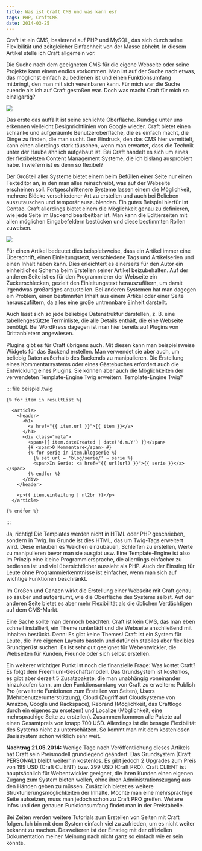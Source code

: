 ```yaml
---
title: Was ist Craft CMS und was kann es?
tags: PHP, CraftCMS
date: 2014-03-25
---
```


Craft ist ein CMS, basierend auf PHP und MySQL, das sich durch seine Flexibilität und zeitgleicher Einfachheit von der Masse abhebt. In diesem Artikel stelle ich Craft allgemein vor.

Die Suche nach dem geeigneten CMS für die eigene Webseite oder seine Projekte kann einem endlos vorkommen. Man ist auf der Suche nach etwas, das möglichst einfach zu bedienen ist und einen Funktionsumfang mitbringt, den man mit sich vereinbaren kann. Für mich war die Suche zuende als ich auf Craft gestoßen war. Doch was macht Craft für mich so einzigartig?

![](/assets/images/blog/was-ist-craft-cms-und-was-kann-es/craft-entries.png)

Das erste das auffällt ist seine schlichte Oberfläche. Kundige unter uns erkennen vielleicht Designrichtlinien von Google wieder. Craft bietet einen schlanke und aufgeräumte Benutzeroberfläche, die es einfach macht, die Dinge zu finden, die man sucht. Den Eindruck, den das CMS hier vermittelt, kann einen allerdings stark täuschen, wenn man erwartet, dass die Technik unter der Haube ähnlich aufgebaut ist. Bei Craft handelt es sich um eines der flexibelsten Content Management Systeme, die ich bislang ausprobiert habe. Inwiefern ist es denn so flexibel?

Der Großteil aller Systeme bietet einem beim Befüllen einer Seite nur einen Texteditor an, in den man alles reinschreibt, was auf der Webseite erscheinen soll. Fortgeschrittenere Systeme lassen einem die Möglichkeit, mehrere Blöcke verschiedener Art zu erstellen und auch bei Belieben auszutauschen und temporär auszublenden. Ein gutes Beispiel hierfür ist Contao. Craft allerdings bietet einem die Möglichkeit genau zu definieren, wie jede Seite im Backend bearbeitbar ist. Man kann die Editierseiten mit allen möglichen Eingabefeldern bestücken und diese bestimmten Rollen zuweisen.

![](/assets/images/blog/was-ist-craft-cms-und-was-kann-es/craft-article.png)

Für einen Artikel bedeutet dies beispielsweise, dass ein Artikel immer eine Überschrift, einen Einleitungstext, verschiedene Tags und Artikelserien und einen Inhalt haben kann. Dies erleichtert es einerseits für den Autor ein einheitliches Schema beim Erstellen seiner Artikel beizubehalten. Auf der anderen Seite ist es für den Programmierer der Webseite ein Zuckerschlecken, gezielt den Einleitungstext herauszufiltern, um damit irgendwas großartiges anzustellen. Bei anderen Systemen hat man dagegen ein Problem, einen bestimmten Inhalt aus einem Artikel oder einer Seite herauszufiltern, da alles eine große untrennbare Einheit darstellt.

Auch lässt sich so jede beliebige Datenstruktur darstellen, z. B. eine tabellengestützte Terminliste, die alle Details enthält, die eine Webseite benötigt. Bei WordPress dagegen ist man hier bereits auf Plugins von Drittanbietern angewiesen.

Plugins gibt es für Craft übrigens auch. Mit diesen kann man beispielsweise Widgets für das Backend erstellen. Man verwendet sie aber auch, um beliebig Daten außerhalb des Backends zu manipulieren. Die Erstellung eines Kommentarsystems oder eines Gästebuches erfordert auch die Entwicklung eines Plugins. Sie können aber auch die Möglichkeiten der verwendeten Template-Engine Twig erweitern. Template-Engine Twig?

::: file beispiel.twig
```twig
{% for item in resultList %}

  <article>
    <header>
      <h1>
        <a href="{{ item.url }}">{{ item }}</a>
      </h1>
      <div class="meta">
        <span>{{ item.dateCreated | date('d.m.Y') }}</span>
        {# <span>0 Kommentare</span> #}
        {% for serie in item.blogserie %}
          {% set url = 'blog/serie/' ~ serie %}
          <span>In Serie: <a href="{{ url(url) }}">{{ serie }}</a></span>
        {% endfor %}
      </div>
    </header>

    <p>{{ item.einleitung | nl2br }}</p>
  </article>

{% endfor %}
```
:::

Ja, richtig! Die Templates werden nicht in HTML oder PHP geschrieben, sondern in Twig. Im Grunde ist dies HTML, das um Twig-Tags erweitert wird. Diese erlauben es Weichen einzubauen, Schleifen zu erstellen, Werte zu manipulieren bevor man sie ausgibt usw. Eine Template-Engine ist also im Prinzip eine kleine Programmiersprache, die allerdings einfacher zu bedienen ist und viel übersichtlicher aussieht als PHP. Auch der Einstieg für Leute ohne Programmierkenntnisse ist einfacher, wenn man sich auf wichtige Funktionen beschränkt.

Im Großen und Ganzen wirkt die Erstellung einer Webseite mit Craft genau so sauber und aufgeräumt, wie die Oberfläche des Systems selbst. Auf der anderen Seite bietet es aber mehr Flexibilität als die üblichen Verdächtigen auf dem CMS-Markt.

Eine Sache sollte man dennoch beachten: Craft ist kein CMS, das man eben schnell installiert, ein Theme runterlädt und die Webseite anschließend mit Inhalten bestückt. Denn: Es gibt keine Themes! Craft ist ein System für Leute, die ihre eigenen Layouts basteln und dafür ein stabiles aber flexibles Grundgerüst suchen. Es ist sehr gut geeignet für Webentwickler, die Webseiten für Kunden, Freunde oder sich selbst erstellen.

Ein weiterer wichtiger Punkt ist noch die finanzielle Frage: Was kostet Craft? Es folgt dem Freemium-Geschäftsmodell. Das Grundsystem ist kostenlos, es gibt aber derzeit 5 Zusatzpakete, die man unabhängig voneinander hinzukaufen kann, um den Funktionsumfang von Craft zu erweitern: Publish Pro (erweiterte Funktionen zum Erstellen von Seiten), Users (Mehrbenutzerunterstützung), Cloud (Zugriff auf Cloudsysteme von Amazon, Google und Rackspace), Rebrand (Möglichkeit, das Craftlogo durch ein eigenes zu ersetzen) und Localize (Möglichkeit, eine mehrsprachige Seite zu erstellen). Zusammen kommen alle Pakete auf einen Gesamtpreis von knapp 700 USD. Allerdings ist die besagte Flexibilität des Systems nicht zu unterschätzen. So kommt man mit dem kostenlosen Basissystem schon wirklich sehr weit.

**Nachtrag 21.05.2014:** Wenige Tage nach Veröffentlichung dieses Artikels hat Craft sein Preismodell grundlegend geändert. Das Grundsystem (Craft PERSONAL) bleibt weiterhin kostenlos. Es gibt jedoch 2 Upgrades zum Preis von 199 USD (Craft CLIENT) bzw. 299 USD (Craft PRO). Craft CLIENT ist hauptsächlich für Webentwickler geeignet, die ihren Kunden einen eigenen Zugang zum System bieten wollen, ohne ihren Administrationszugang aus den Händen geben zu müssen. Zusätzlich bietet es weitere Strukturierungsmöglichkeiten der Inhalte. Möchte man eine mehrsprachige Seite aufsetzen, muss man jedoch schon zu Craft PRO greifen. Weitere Infos und den genauen Funktionsumfang findet man in der Preistabelle.

Bei Zeiten werden weitere Tutorials zum Erstellen von Seiten mit Craft folgen. Ich bin mit dem System einfach viel zu zufrieden, um es nicht weiter bekannt zu machen. Desweiteren ist der Einstieg mit der offiziellen Dokumentation meiner Meinung nach nicht ganz so einfach wie er sein könnte.